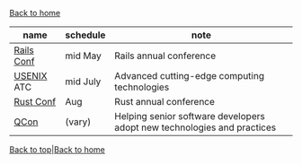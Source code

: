 [Back to home](./README.md)

name|schedule|note
-------|-------|-------
[Rails Conf](https://railsconf.org/)|mid May|Rails annual conference
[USENIX](https://www.usenix.org/conferences) ATC|mid July|Advanced cutting-edge computing technologies
[Rust Conf](https://rustconf.com/)|Aug|Rust annual conference
[QCon](https://qconferences.com/)|(vary)|Helping senior software developers adopt new technologies and practices


[Back to top](./conferences.md)|[Back to home](./README.md)